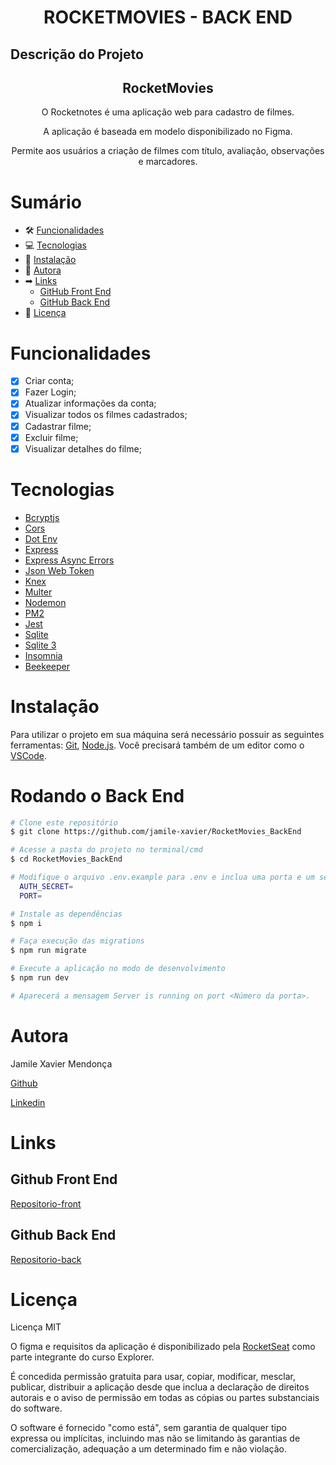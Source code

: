 <h1 align="center"> ROCKETMOVIES - BACK END </h1>

## Descrição do Projeto

<h2 align="center">
RocketMovies 
</h2>
<p align="center"> O Rocketnotes é uma aplicação web para cadastro de filmes. </p>
<p align="center">A aplicação é baseada em modelo disponibilizado no Figma.</p>
<p align="center">Permite aos usuários a criação de filmes com título, avaliação, observações e marcadores.</p>

# Sumário

<!--ts-->

- 🛠 [Funcionalidades](#funcionalidades)
- 💻 [Tecnologias](#tecnologias)
- 💽 [Instalação](#instalação)
- 👩 [Autora](#autora)
- ➡ [Links](#links)
  - [GitHub Front End](#github-front-end)
  - [GitHub Back End](#github-back-end)
- 📑 [Licença](#licença)
<!--te-->

# Funcionalidades

- [x] Criar conta;
- [x] Fazer Login;
- [x] Atualizar informações da conta;
- [x] Visualizar todos os filmes cadastrados;
- [x] Cadastrar filme;
- [x] Excluir filme;
- [x] Visualizar detalhes do filme;

# Tecnologias

- [Bcryptjs](https://www.npmjs.com/package/bcryptjs)
- [Cors](https://www.npmjs.com/package/cors)
- [Dot Env](https://www.npmjs.com/package/dotenv)
- [Express](https://expressjs.com/pt-br/)
- [Express Async Errors](https://www.npmjs.com/package/express-async-errors)
- [Json Web Token](https://jwt.io/)
- [Knex](https://knexjs.org/guide/schema-builder.html#createvieworreplace)
- [Multer](https://www.npmjs.com/package/multer)
- [Nodemon](https://www.npmjs.com/package/nodemon)
- [PM2](https://pm2.keymetrics.io/)
- [Jest](https://jestjs.io/pt-BR/)
- [Sqlite](https://www.sqlite.org/docs.html)
- [Sqlite 3](https://www.npmjs.com/package/sqlite3)
- [Insomnia](https://insomnia.rest/download)
- [Beekeeper](https://www.beekeeperstudio.io/)

# Instalação

Para utilizar o projeto em sua máquina será necessário possuir as seguintes ferramentas:
[Git](https://git-scm.com), [Node.js](https://nodejs.org/en/). Você precisará também de um editor como o [VSCode](https://code.visualstudio.com/).

# Rodando o Back End

```bash
# Clone este repositório
$ git clone https://github.com/jamile-xavier/RocketMovies_BackEnd

# Acesse a pasta do projeto no terminal/cmd
$ cd RocketMovies_BackEnd

# Modifique o arquivo .env.example para .env e inclua uma porta e um secret para utilização do jwt no projeto.
  AUTH_SECRET=
  PORT=

# Instale as dependências
$ npm i

# Faça execução das migrations
$ npm run migrate

# Execute a aplicação no modo de desenvolvimento
$ npm run dev

# Aparecerá a mensagem Server is running on port <Número da porta>.

```

# Autora

<p> Jamile Xavier Mendonça </p>

[Github](https://github.com/jamile-xavier)

[Linkedin](https://www.linkedin.com/in/jamile-xavier/)

# Links

## Github Front End

[Repositorio-front](https://github.com/jamile-xavier/RocketMovies_FrontEnd)

## Github Back End

[Repositorio-back](https://github.com/jamile-xavier/RocketMovies_BackEnd)

# Licença

Licença MIT

O figma e requisitos da aplicação é disponibilizado pela [RocketSeat](https://www.rocketseat.com.br/) como parte integrante do curso Explorer.

É concedida permissão gratuita para usar, copiar, modificar, mesclar, publicar, distribuir a aplicação desde que inclua a declaração de direitos autorais e o aviso de permissão em todas as cópias ou partes substanciais do software.

O software é fornecido "como está", sem garantia de qualquer tipo expressa ou implícitas, incluindo mas não se limitando às garantias de comercialização, adequação a um determinado fim e não violação.
